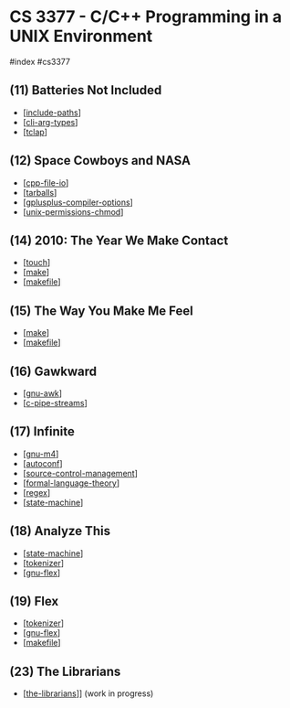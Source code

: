 # CS 3377 - C/C++ Programming in a UNIX Environment 
#index #cs3377 

## (11) Batteries Not Included
- [[include-paths]]
- [[cli-arg-types]]
- [[tclap]]

## (12) Space Cowboys and NASA
- [[cpp-file-io]]
- [[tarballs]]
- [[gplusplus-compiler-options]]
- [[unix-permissions-chmod]]

## (14) 2010: The Year We Make Contact
- [[touch]]
- [[make]]
- [[makefile]]

## (15) The Way You Make Me Feel
- [[make]]
- [[makefile]]

## (16) Gawkward
- [[gnu-awk]]
- [[c-pipe-streams]]

## (17) Infinite
- [[gnu-m4]]
- [[autoconf]]
- [[source-control-management]]
- [[formal-language-theory]]
- [[regex]]
- [[state-machine]]

## (18) Analyze This
- [[state-machine]]
- [[tokenizer]]
- [[gnu-flex]]

## (19) Flex
- [[tokenizer]]
- [[gnu-flex]]
- [[makefile]]

## (23) The Librarians
- [[the-librarians]]] (work in progress)

[//begin]: # "Autogenerated link references for markdown compatibility"
[include-paths]: include-paths.md "Include Paths"
[cli-arg-types]: cli-arg-types.md "Command Line Argument Types"
[tclap]: tclap.md "Templatized C++ Command Line Parser (TCLAP)"
[cpp-file-io]: cpp-file-io.md "C++ File I/O"
[tarballs]: tarballs.md "Tarballs"
[gplusplus-compiler-options]: gplusplus-compiler-options.md "g++ Compiler Options"
[unix-permissions-chmod]: unix-permissions-chmod.md "UNIX Permissions and chmod"
[touch]: touch.md "Touch"
[make]: make.md "Make"
[makefile]: makefile.md "Makefile"
[gnu-awk]: gnu-awk.md "GNU Awk"
[c-pipe-streams]: c-pipe-streams.md "Pipe Streams in C"
[gnu-m4]: gnu-m4.md "GNU M4"
[autoconf]: autoconf.md "Autoconf"
[source-control-management]: source-control-management.md "Source Control Management (SCM)"
[formal-language-theory]: formal-language-theory.md "Formal Languages Theory"
[regex]: regex.md "Regular Expression"
[state-machine]: state-machine.md "State Machine"
[tokenizer]: tokenizer.md "Tokenizer"
[gnu-flex]: gnu-flex.md "GNU Flex"
[the-librarians]: ../wip/the-librarians.md "Library"
[//end]: # "Autogenerated link references"